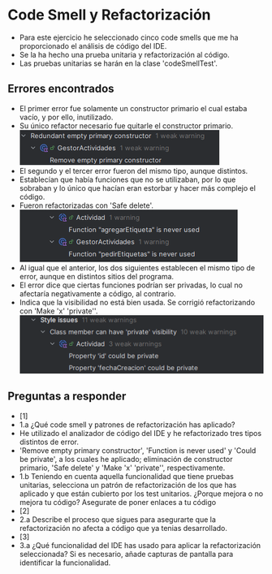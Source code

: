 # Code Smell y Refactorización
- Para este ejercicio he seleccionado cinco code smells que me ha proporcionado el análisis de código del IDE.
- Se la ha hecho una prueba unitaria y refactorización al código.
- Las pruebas unitarias se harán en la clase 'codeSmellTest'.
## Errores encontrados
- El primer error fue solamente un constructor primario el cual estaba vacío, y por ello, inutilizado.
- Su único refactor necesario fue quitarle el constructor primario.
![img_2.png](img_2.png)
- El segundo y el tercer error fueron del mismo tipo, aunque distintos.
- Establecían que había funciones que no se utilizaban, por lo que sobraban y lo único que hacían eran estorbar y hacer más complejo el código.
- Fueron refactorizadas con 'Safe delete'.
![img_3.png](img_3.png)
- Al igual que el anterior, los dos siguientes establecen el mismo tipo de error, aunque en distintos sitios del programa.
- El error dice que ciertas funciones podrían ser privadas, lo cual no afectaría negativamente a código, al contrario.
- Indica que la visibilidad no está bien usada. Se corrigió refactorizando con 'Make 'x' 'private''.
![img_4.png](img_4.png)

## Preguntas a responder
- [1]
- 1.a ¿Qué code smell y patrones de refactorización has aplicado?
- He utilizado el analizador de código del IDE y he refactorizado tres tipos distintos de error.
- 'Remove empty primary constructor', 'Function is never used' y 'Could be private', a los cuales he aplicado; eliminación de constructor primario, 'Safe delete' y 'Make 'x' 'private'', respectivamente.
- 1.b Teniendo en cuenta aquella funcionalidad que tiene pruebas unitarias, selecciona un patrón de refactorización de los que has aplicado y que están cubierto por los test unitarios. ¿Porque mejora o no mejora tu código? Asegurate de poner enlaces a tu código
- [2]
- 2.a Describe el proceso que sigues para asegurarte que la refactorización no afecta a código que ya tenias desarrollado.
- [3]
- 3.a ¿Qué funcionalidad del IDE has usado para aplicar la refactorización seleccionada? Si es necesario, añade capturas de pantalla para identificar la funcionalidad.